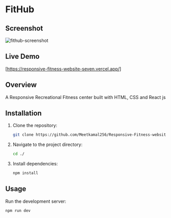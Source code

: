 # FitHub

## Screenshot

![fithub-screenshot](https://github.com/Meetkamal256/Responsive-Fitness-website/assets/104779844/084165e0-a8e3-4399-b813-025a13467b8b)


## Live Demo

[https://responsive-fitness-website-seven.vercel.app/]

## Overview

A Responsive Recreational Fitness center built with HTML, CSS and React js

## Installation

1. Clone the repository:
   
   ```bash
   git clone https://github.com/Meetkamal256/Responsive-Fitness-website.git
   ```

2. Navigate to the project directory:
   
   ```bash
   cd ./
   ```

3. Install dependencies:
   ```bash
   npm install
   ```

## Usage

Run the development server:

``` bash
npm run dev

```